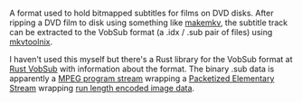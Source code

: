 A format used to hold bitmapped subtitles for films on DVD disks. After ripping
a DVD film to disk using something like [makemkv](http://makemkv.com/), the subtitle track can be
extracted to the VobSub format (a .idx / .sub pair of files) using
[mkvtoolnix](https://mkvtoolnix.download/).

I haven't used this myself but there's a Rust library for the VobSub
format at [Rust VobSub](https://docs.rs/vobsub/0.2.3/vobsub/) with information
about the format. The binary .sub data is apparently a
[MPEG program stream](https://en.wikipedia.org/wiki/MPEG_program_stream)
wrapping a [Packetized Elementary Stream](http://dvd.sourceforge.net/dvdinfo/pes-hdr.html)
wrapping [run length encoded image data](http://sam.zoy.org/writings/dvd/subtitles/).
